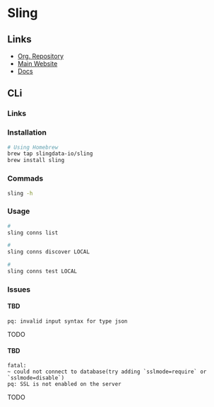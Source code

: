 # Sling

<!--
https://docs.slingdata.io/sling-cli/github-actions
-->

## Links

- [Org. Repository](https://github.com/slingdata-io)
- [Main Website](https://slingdata.io)
- [Docs](https://docs.slingdata.io)

## CLi

### Links

### Installation

```sh
# Using Homebrew
brew tap slingdata-io/sling
brew install sling
```

### Commads

```sh
sling -h
```

### Usage

```sh
#
sling conns list

#
sling conns discover LOCAL

#
sling conns test LOCAL
```

### Issues

#### TBD

```log
pq: invalid input syntax for type json
```

TODO

#### TBD

```log
fatal:
~ could not connect to database(try adding `sslmode=require` or `sslmode=disable`)
pq: SSL is not enabled on the server
```

TODO
